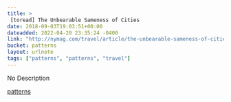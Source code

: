 ```yaml
---
title: > 
 [toread] The Unbearable Sameness of Cities
date: 2018-09-03T19:03:51+00:00
dateadded: 2022-04-20 23:35:24 -0400
link: "http://nymag.com/travel/article/the-unbearable-sameness-of-cities.html"
bucket: patterns
layout: urlnote
tags: ["patterns", "patterns", "travel"]
--- 
```

No Description
 <!-- end excerpt --> 
<div class='bucket'><a class='internal-link' href='/buckets/patterns'>patterns</a></div> 
